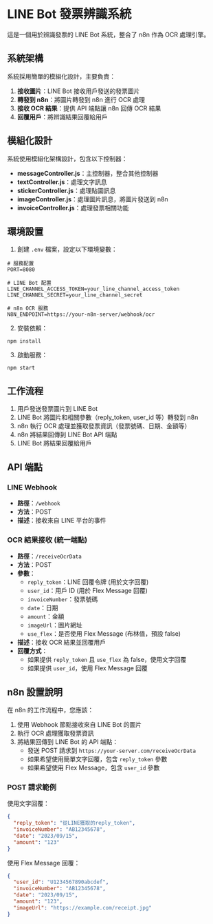 # LINE Bot 發票辨識系統

這是一個用於辨識發票的 LINE Bot 系統，整合了 n8n 作為 OCR 處理引擎。

## 系統架構

系統採用簡單的模組化設計，主要負責：

1. **接收圖片**：LINE Bot 接收用戶發送的發票圖片
2. **轉發到 n8n**：將圖片轉發到 n8n 進行 OCR 處理
3. **接收 OCR 結果**：提供 API 端點讓 n8n 回傳 OCR 結果
4. **回覆用戶**：將辨識結果回覆給用戶

## 模組化設計

系統使用模組化架構設計，包含以下控制器：

- **messageController.js**：主控制器，整合其他控制器
- **textController.js**：處理文字訊息
- **stickerController.js**：處理貼圖訊息
- **imageController.js**：處理圖片訊息，將圖片發送到 n8n
- **invoiceController.js**：處理發票相關功能

## 環境設置

1. 創建 `.env` 檔案，設定以下環境變數：

```
# 服務配置
PORT=8080

# LINE Bot 配置
LINE_CHANNEL_ACCESS_TOKEN=your_line_channel_access_token
LINE_CHANNEL_SECRET=your_line_channel_secret

# n8n OCR 服務
N8N_ENDPOINT=https://your-n8n-server/webhook/ocr
```

2. 安裝依賴：

```
npm install
```

3. 啟動服務：

```
npm start
```

## 工作流程

1. 用戶發送發票圖片到 LINE Bot
2. LINE Bot 將圖片和相關參數（reply_token, user_id 等）轉發到 n8n
3. n8n 執行 OCR 處理並獲取發票資訊（發票號碼、日期、金額等）
4. n8n 將結果回傳到 LINE Bot API 端點
5. LINE Bot 將結果回覆給用戶

## API 端點

### LINE Webhook

- **路徑**：`/webhook`
- **方法**：POST
- **描述**：接收來自 LINE 平台的事件

### OCR 結果接收 (統一端點)

- **路徑**：`/receiveOcrData`
- **方法**：POST
- **參數**：
  - `reply_token`：LINE 回覆令牌 (用於文字回覆)
  - `user_id`：用戶 ID (用於 Flex Message 回覆)
  - `invoiceNumber`：發票號碼
  - `date`：日期
  - `amount`：金額
  - `imageUrl`：圖片網址
  - `use_flex`：是否使用 Flex Message (布林值，預設 false)
- **描述**：接收 OCR 結果並回覆用戶
- **回覆方式**：
  - 如果提供 `reply_token` 且 `use_flex` 為 false，使用文字回覆
  - 如果提供 `user_id`，使用 Flex Message 回覆

## n8n 設置說明

在 n8n 的工作流程中，您應該：

1. 使用 Webhook 節點接收來自 LINE Bot 的圖片
2. 執行 OCR 處理獲取發票資訊
3. 將結果回傳到 LINE Bot 的 API 端點：
   - 發送 POST 請求到 `https://your-server.com/receiveOcrData`
   - 如果希望使用簡單文字回覆，包含 `reply_token` 參數
   - 如果希望使用 Flex Message，包含 `user_id` 參數

### POST 請求範例

使用文字回覆：
```json
{
  "reply_token": "從LINE獲取的reply_token",
  "invoiceNumber": "AB12345678",
  "date": "2023/09/15",
  "amount": "123"
}
```

使用 Flex Message 回覆：
```json
{
  "user_id": "U1234567890abcdef",
  "invoiceNumber": "AB12345678",
  "date": "2023/09/15",
  "amount": "123",
  "imageUrl": "https://example.com/receipt.jpg"
}
```
